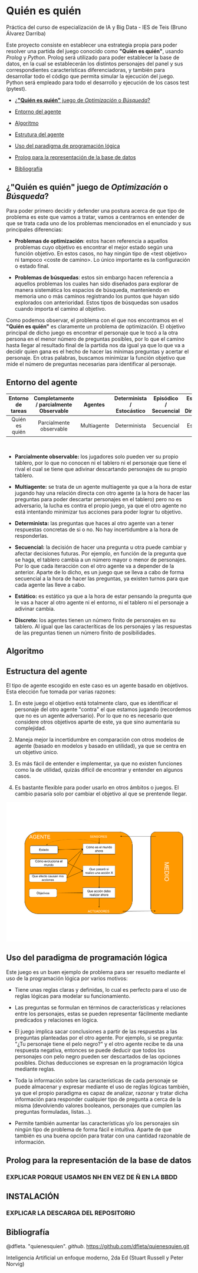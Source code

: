 # **Quién es quién**
Práctica del curso de especialización de IA y Big Data - IES de Teis (Bruno Álvarez Darriba)

Este proyecto consiste en establecer una estrategia propia para poder resolver una partida del juego conocido como **"Quién es quién"**, usando *Prolog* y *Python*. Prolog será utilizado para poder establecer la base de datos, en la cual se establecerán los distintos personajes del panel y sus correspondientes características diferenciadoras, y también para desarrollar todo el código que permita simular la ejecución del juego. Python será empleado para todo el desarrollo y ejecución de los casos test (pytest).

 * [¿**"Quién es quién"** juego de *Optimización* o *Búsqueda*?](#¿"Quién-es-quién"-juego-de-Optimización-o-Búsqueda?)

 * [Entorno del agente](#Entorno-del-agente)

 * [Algoritmo](#Algoritmo)

 * [Estrutura del agente](#Estructura-del-agente)
 
 * [Uso del paradigma de programación lógica](#Uso-del-paradigma-de-programación-lógica)

 * [Prolog para la representación de la base de datos](#Prolog-para-la-representación-de-la-base-de-datos)

 * [Bibliografía](#Bibliografía)


## ¿**"Quién es quién"** juego de *Optimización* o *Búsqueda*?
Para poder primero decidir y defender una postura acerca de que tipo de problema es este que vamos a tratar, vamos a centrarnos en entender de que se trata cada uno de los problemas mencionados en el enunciado y sus principales diferencias: 

- **Problemas de optimización**: estos hacen referencia a aquellos problemas cuyo objetivo es encontrar el mejor estado según una función objetivo. En estos casos, no hay ningún tipo de \<test objetivo> ni tampoco \<coste de camino>.
Lo único importante es la configuración o estado final.

- **Problemas de búsquedas**: estos sin embargo hacen referencia a aquellos problemas los cuales han sido diseñados para explorar de manera sistemática los espacios de búsqueda, manteniendo en memoria uno o más caminos registrando los puntos que hayan sido explorados con anterioridad. Estos tipos de búsquedas son usados cuando importa el camino al objetivo. 


Como podemos observar, el problema con el que nos encontramos en el **"Quién es quién"** es claramente un problema de optimización. El objetivo principal de dicho juego es encontrar el personaje que le tocó a la otra persona en el menor número de preguntas posibles, por lo que el camino hasta llegar al resultado final de la partida nos da igual ya que lo que va a decidir quien gana es el hecho de hacer las mínimas preguntas y acertar el personaje. En otras palabras, buscamos minimizar la función objetivo que mide el número de preguntas necesarias para identificar al personaje. 

## Entorno del agente

Entorno de tareas | Completamente / parcialmente Observable| Agentes | Determinista / Estocástico | Episódico / Secuencial | Estático / Dinámico | Discreto / Continuo
:---: | :---: | :---: | :---: | :---: | :---: | :---: |
 Quién es quién | Parcialmente observable | Multiagente | Determinista | Secuencial | Estático | Discreto |

 <br>
 
 - **Parcialmente observable:** los jugadores solo pueden ver su propio tablero, por lo que no conocen ni el tablero ni el personaje que tiene el rival el cual se tiene que adivinar descartando personajes de su propio tablero.

 - **Multiagente:** se trata de un agente multiagente ya que a la hora de estar jugando hay una relación directa con otro agente (a la hora de hacer las preguntas para poder descartar personajes en el tablero) pero no es adversario, la lucha es contra el propio juego, ya que el otro agente no está intentando minimizar tus acciones para poder lograr tu objetivo.

- **Determinista:** las preguntas que haces al otro agente van a tener respuestas concretas de si o no. No hay incertidumbre a la hora de responderlas.

- **Secuencial:** la decisión de hacer una pregunta u otra puede cambiar y afectar decisiones futuras. Por ejemplo, en función de la pregunta que se haga, el tablero cambia a un número mayor o menor de personajes. Por lo que cada iteracción con el otro agente va a depender de la anterior. Aparte de lo dicho, es un juego que se lleva a cabo de forma secuencial a la hora de hacer las preguntas, ya existen turnos para que cada agente las lleve a cabo.

- **Estático:** es estático ya que a la hora de estar pensando la pregunta que le vas a hacer al otro agente ni el entorno, ni el tablero ni el personaje a adivinar cambia.

- **Discreto:** los agentes tienen un número finito de personajes en su tablero. Al igual que las caracteríticas de los personajes y las respuestas de las preguntas tienen un número finito de posibilidades.

## Algoritmo




## Estructura del agente
El tipo de agente escogido en este caso es un agente basado en objetivos. Esta elección fue tomada por varias razones:

1. En este juego el objetivo está totalmente claro, que es identificar el personaje del otro agente "contra" el que estamos jugando (recordemos que no es un agente adversario). Por lo que no es necesario que considere otros objetivos aparte de este, ya que sino aumentaría su complejidad.

2. Maneja mejor la incertidumbre en comparación con otros modelos de agente (basado en modelos y basado en utilidad), ya que se centra en un objetivo único.

3. Es más fácil de entender e implementar, ya que no existen funciones como la de utilidad, quizás difícil de encontrar y entender en algunos casos.

4. Es bastante flexible para poder usarlo en otros ámbitos o juegos. El cambio pasaría solo por cambiar el objetivo al que se prentende llegar.

![Modelo agente basado en objetivos](./doc/Modelo_agente.png)


## Uso del paradigma de programación lógica
Este juego es un buen ejemplo de problema para ser resuelto mediante el uso de la programación lógica por varios motivos: 

- Tiene unas reglas claras y definidas, lo cual es perfecto para el uso de reglas lógicas para modelar su funcionamiento. 

- Las preguntas se formulan en términos de características y relaciones entre los personajes, estas se pueden representar fácilmente mediante predicados y relaciones en lógica.

- El juego implica sacar conclusiones a partir de las respuestas a las preguntas planteadas por el otro agente. Por ejemplo, si se pregunta: "¿Tu personaje tiene el pelo negro?" y el otro agente recibe te da una respuesta negativa, entonces se puede deducir que todos los personajes con pelo negro pueden ser descartados de las opciones posibles. Dichas deducciones se expresan en la programación lógica mediante reglas.

- Toda la información sobre las características de cada personaje se puede almacenar y expresar mediante el uso de reglas lógicas también, ya que el propio paradigma es capaz de analizar, razonar y tratar dicha información para responder cualquier tipo de pregunta a cerca de la misma (devolviendo valores booleanos, personajes que cumplen las preguntas formuladas, listas...).

- Permite también aumentar las características y/o los personajes sin ningún tipo de problema de forma fácil e intuitiva. Aparte de que también es una buena opción para tratar con una cantidad razonable de información.


## Prolog para la representación de la base de datos
### EXPLICAR PORQUE USAMOS NH EN VEZ DE Ñ EN LA BBDD

## INSTALACIÓN
### EXPLICAR LA DESCARGA DEL REPOSITORIO

## Bibliografía
@dfleta. "quienesquien". _github_. https://github.com/dfleta/quienesquien.git

Inteligencia Artificial un enfoque moderno, 2da Ed (Stuart Russell y Peter Norvig)


